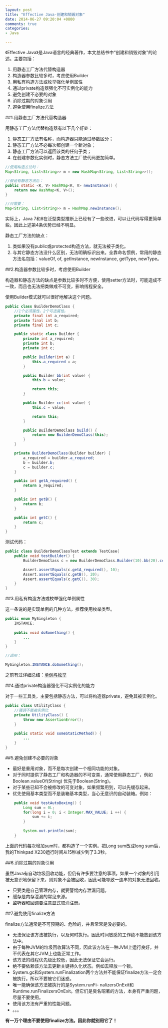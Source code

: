 ```yaml
---
layout: post
title: "Effective Java-创建和销毁对象"
date: 2014-06-27 09:20:04 +0800
comments: true
categories: 
- Java

---
```


《Effective Java》是Java语言的经典著作，本文总结书中“创建和销毁对象”的论述。主要包括：

1. 用静态工厂方法代替构造器
2. 构造器参数比较多时，考虑使用Builder
3. 用私有构造方法或枚举强化单例属性
4. 通过private构造器强化不可实例化的能力
5. 避免创建不必要的对象
6. 消除过期的对象引用
7. 避免使用finalize方法

<!--more-->

##1.用静态工厂方法代替构造器

用静态工厂方法代替构造器有以下几个好处：

1. 静态工厂方法有名称，而构造器只能通过参数区分；
2. 静态工厂方法不必每次都创建一个新对象；
3. 静态工厂方法可以返回该类的任何子类；
4. 在创建参数化实例时，静态方法工厂使代码更加简单。

```java
//使用构造方法时：
Map<String, List<String>> m = new HashMap<String, List<String>>();

//假设有静态方法后：
public static <K, V> HashMap<K, V> newInstance() {
	return new HashMap<K, V>();
}

//只需要：
Map<String, List<String>> m = HashMap.newInstance();
```

实际上，Java 7和8在泛型类型推断上已经有了一些改进，可以让代码写得更简单些。因此上述第4条优势已经不明显。

静态工厂方法的缺点：

1. 类如果没有public或protected构造方法，就无法被子类化。
2. 与其它静态方法没什么区别，无法明确标识出来。全靠命名惯例，常用的静态方法名包括：valueOf, of, getInstance, newInstance, getType, newType。

##2.构造器参数比较多时，考虑使用Builder

构造器和静态方法的缺点是参数比较多时不方便，使用setter方法时，可能造成不一致，而且也无法把类做成不可变，影响线程安全。

使用Builder模式就可以很好地解决这个问题。

```java
public class BuilderDemoClass {
    //1个必须属性，2个可选属性。
    private final int a_required;
    private final int b;
    private final int c;

    public static class Builder {
        private int a_required;
        private int b;
        private int c;

        public Builder(int a) {
            this.a_required = a;
        }

        public Builder bb(int value) {
            this.b = value;

            return this;
        }

        public Builder cc(int value) {
            this.c = value;

            return this;
        }

        public BuilderDemoClass build() {
            return new BuilderDemoClass(this);
        }
    }

    private BuilderDemoClass(Builder builder) {
        a_required = builder.a_required;
        b = builder.b;
        c = builder.c;
    }

    public int getA_required() {
        return a_required;
    }

    public int getB() {
        return b;
    }

    public int getC() {
        return c;
    }
}
```

测试代码：

```java
public class BuilderDemoClassTest extends TestCase{
    public void testBuilder() {
        BuilderDemoClass c = new BuilderDemoClass.Builder(10).bb(20).cc(30).build();

        Assert.assertEquals(c.getA_required(), 10);
        Assert.assertEquals(c.getB(), 20);
        Assert.assertEquals(c.getC(), 30);
    }
}
```

##3.用私有构造方法或枚举强化单例属性

这一条说的是实现单例的几种方法，推荐使用枚举类型。

```java
public enum MySingleton {
	INSTANCE;
	
	public void doSomething() {
		...
	}
}

//调用：

MySingleton.INSTANCE.doSomething();
```

之前有过详细总结：[单例与枚举](http://blog.ubone.com/blog/2014/06/25/just-a-test/)

##4.通过private构造器强化不可实例化的能力

对于一些工具类，主要包括静态方法，可以将构造器private，避免其被实例化。

```java
public class UtilityClass {
	//强调不能被实例化
	private UtilityClass() {
		throw new AssertionError();
	}
	
	public static void someStaticMethod() {
		...
	}
}
```

##5.避免创建不必要的对象

* 最好是重用对象，而不是每次创建一个相同功能的对象。
* 对于同时提供了静态工厂和构造器的不可变类，通常使用静态工厂，例如Boolean.valueOf(String) 优先于Boolean(String)。
* 对于某些已知不会被修改的可变对象，如果频繁用到，可以先缓存起来。
* 优先使用基本类型而不是装箱基本类型，当心无意识的自动装箱。例如：

```java
    public void testAutoBoxing() {
        Long sum = 0L;
        for(long i = 0; i < Integer.MAX_VALUE; i ++) {
            sum += i;
        }
        
        System.out.println(sum);
    }
```

上面的代码每次增加sum时，都构造了一个实例。把Long sum改成long sum后，我的Thinkpad X230运行时间从15秒减少到了3.3秒。

##6.消除过期的对象引用

虽然Java有自动垃圾回收功能，但仍有许多要注意的事项。如果一个对象的引用被无意识地保留下来，则对象不会被回收，因此可能导致一连串的对象无法回收。

* 只要类是自己管理内存，就要警惕内存泄漏问题。 
* 缓存是内存泄漏的常见来源。
* 监听器和回调要注意显式取消注册。

##7.避免使用finalize方法

finalize方法通常是不可预期的、危险的，并且常常是没必要的。

* 无法保证该方法被执行，以及何时执行。因此时间敏感的工作绝不能放到该方法中。
* 由于每种JVM的垃圾回收算法不同，因此该方法在一种JVM上运行良好，并不代表在其它JVM上也能正常工作。
* 该方法的线程优先级比较低，因此无法保证它会运行。
* 绝不要依赖该方法去更新关键持久化状态。例如去释放一个锁。
* System.gc和System.runFinalization两个方法并不能保证finalize方法一定会被执行。所以不要被它们迷惑。 
* 唯一能确保该方法被执行的是System.runFi- nalizersOnExit和Runtime.runFinalizersOnExit。但它们是臭名昭著的方法，本身有严重问题，尽量不要使用。
* 使用该方法有严重的性能问题。
* 。。。

**有一万个理由不要使用finalize方法。因此你就别用它了！**










